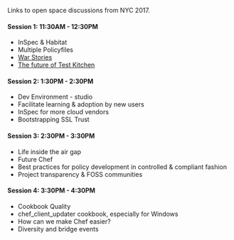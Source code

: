 Links to open space discussions from NYC 2017.

#### Session 1: 11:30AM - 12:30PM

* InSpec & Habitat
* Multiple Policyfiles
* [War Stories](War-Stories)
* [The future of Test Kitchen](Seattle2017-Future-of-Test-Kitchen)

#### Session 2:  1:30PM - 2:30PM

* Dev Environment - studio
* Facilitate learning & adoption by new users
* InSpec for more cloud vendors
* Bootstrapping SSL Trust

#### Session 3:  2:30PM - 3:30PM

* Life inside the air gap
* Future Chef
* Best practices for policy development in controlled & compliant fashion
* Project transparency & FOSS communities

#### Session 4:  3:30PM - 4:30PM

* Cookbook Quality
* chef_client_updater cookbook, especially for Windows
* How can we make Chef easier?
* Diversity and bridge events
